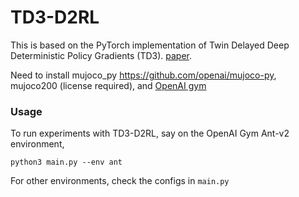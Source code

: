 # TD3-D2RL

This is based on the PyTorch implementation of Twin Delayed Deep Deterministic Policy Gradients (TD3). [paper](https://arxiv.org/abs/1802.09477).

Need to install mujoco_py https://github.com/openai/mujoco-py, mujoco200 (license required), and [OpenAI gym](https://github.com/openai/gym)


### Usage

To run experiments with TD3-D2RL, say on the OpenAI Gym Ant-v2 environment, 

`python3 main.py --env ant`

For other environments, check the configs in `main.py`
